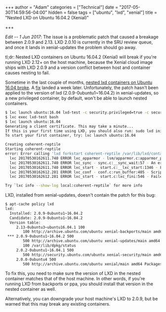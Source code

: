 +++
author = "Adam"
categories = ["Technical"]
date = "2017-05-30T14:59:56-04:00"
hidden = false
tags = ["ubuntu", "lxd", "xenial"]
title = "Nested LXD on Ubuntu 16.04.2 (Xenial)"

+++


*Edit -- 1 Jun 2017*: The issue is a problematic patch that caused a breakage between 2.0.9 and 2.13. LXD 2.0.10 is currently in the SRU review queue, and once it lands in xenial-updates the problem should go away.

tl;dr: Nested LXD containers on Ubuntu 16.04.2 (Xenial) will break if you're running LXD 2.12+ on the host machine, because the Xenial cloud image ships with LXD 2.0.9 and a version conflict between host and container causes nesting to fail.

Sometime in the last couple of months, [nested lxd containers on Ubuntu 16.04 broke](https://github.com/lxc/lxd/issues/3172). A [fix](https://github.com/lxc/lxd/pull/3194) landed a week later. Unfortunately, the patch hasn't been applied to the version of lxd (2.0.9-0ubuntu1~16.04.2) in xenial-updates, so a new privileged container, by default, won't be able to launch nested containers.

```bash
$ lxc launch ubuntu:16.04 lxd-test -c security.privileged=true -c security.nesting=true
$ lxc exec lxd-test bash
$ lxc launch ubuntu:16.04
Generating a client certificate. This may take a minute...
If this is your first time using LXD, you should also run: sudo lxd init
To start your first container, try: lxc launch ubuntu:16.04

Creating coherent-reptile
Starting coherent-reptile           
error: Error calling 'lxd forkstart coherent-reptile /var/lib/lxd/containers /var/log/lxd/coherent-reptile/lxc.conf': err='exit status 1'
  lxc 20170530162611.740 ERROR lxc_apparmor - lsm/apparmor.c:apparmor_process_label_set:234 - No such file or directory - failed to change apparmor profile to lxd-coherent-reptile_</var/lib/lxd>//&:lxd-coherent-reptile_<var-lib-lxd>:
  lxc 20170530162611.740 ERROR lxc_sync - sync.c:__sync_wait:57 - An error occurred in another process (expected sequence number 5)
  lxc 20170530162611.740 ERROR lxc_start - start.c:__lxc_start:1346 - Failed to spawn container "coherent-reptile".
  lxc 20170530162612.281 ERROR lxc_conf - conf.c:run_buffer:405 - Script exited with status 1.
  lxc 20170530162612.281 ERROR lxc_start - start.c:lxc_fini:546 - Failed to run lxc.hook.post-stop for container "coherent-reptile".

Try `lxc info --show-log local:coherent-reptile` for more info
```

LXD, installed from xenial-updates, doesn't contain the patch for this bug:

```bash
$ apt-cache policy lxd
lxd:
  Installed: 2.0.9-0ubuntu1~16.04.2
  Candidate: 2.0.9-0ubuntu1~16.04.2
  Version table:
     2.13-0ubuntu3~ubuntu16.04.1 100
        100 http://archive.ubuntu.com/ubuntu xenial-backports/main amd64 Packages
 *** 2.0.9-0ubuntu1~16.04.2 500
        500 http://archive.ubuntu.com/ubuntu xenial-updates/main amd64 Packages
        100 /var/lib/dpkg/status
     2.0.2-0ubuntu1~16.04.1 500
        500 http://security.ubuntu.com/ubuntu xenial-security/main amd64 Packages
     2.0.0-0ubuntu4 500
        500 http://archive.ubuntu.com/ubuntu xenial/main amd64 Packages

```

To fix this, you need to make sure the version of LXD in the nested container matches that of the host machine. In other words, if you're running LXD from backports or ppa, you should install that version in the nested container as well.


Alternatively, you can downgrade your host machine's LXD to 2.0.9, but be warned that this may break any existing containers.
